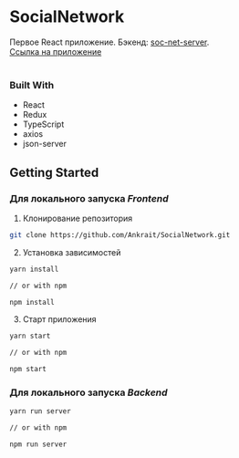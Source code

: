 # SocialNetwork
Первое React приложение. Бэкенд: [soc-net-server](https://github.com/Ankrait/soc-net-server).
<br />
[Ссылка на приложение](https://ankrait.github.io/SocialNetwork/)
<br />
<br />

### Built With
* React
* Redux
* TypeScript
* axios
* json-server

## Getting Started
### Для локального запуска *Frontend*
1. Клонирование репозитория
```sh
git clone https://github.com/Ankrait/SocialNetwork.git
```
2. Установка зависимостей
```sh
yarn install

// or with npm

npm install
```
3. Старт приложения
```sh
yarn start

// or with npm

npm start
```

### Для локального запуска *Backend*
```sh
yarn run server

// or with npm

npm run server
```
